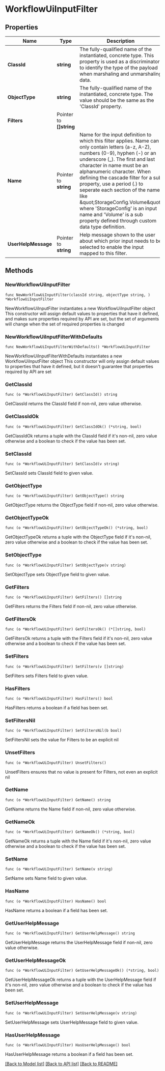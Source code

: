 # WorkflowUiInputFilter

## Properties

Name | Type | Description | Notes
------------ | ------------- | ------------- | -------------
**ClassId** | **string** | The fully-qualified name of the instantiated, concrete type. This property is used as a discriminator to identify the type of the payload when marshaling and unmarshaling data. | [default to "workflow.UiInputFilter"]
**ObjectType** | **string** | The fully-qualified name of the instantiated, concrete type. The value should be the same as the &#39;ClassId&#39; property. | [default to "workflow.UiInputFilter"]
**Filters** | Pointer to **[]string** |  | [optional] 
**Name** | Pointer to **string** | Name for the input definition to which this filter applies. Name can only contain letters (a-z, A-Z), numbers (0-9), hyphen (-) or an underscore (_). The first and last character in name must be an alphanumeric character. When defining the cascade filter for a sub property, use a period (.) to seperate each section of the name like \&quot;StorageConfig.Volume\&quot; where &#39;StorageConfig&#39; is an input name and &#39;Volume&#39; is a sub property defined through custom data type definition. | [optional] 
**UserHelpMessage** | Pointer to **string** | Help message shown to the user about which prior input needs to be selected to enable the input mapped to this filter. | [optional] 

## Methods

### NewWorkflowUiInputFilter

`func NewWorkflowUiInputFilter(classId string, objectType string, ) *WorkflowUiInputFilter`

NewWorkflowUiInputFilter instantiates a new WorkflowUiInputFilter object
This constructor will assign default values to properties that have it defined,
and makes sure properties required by API are set, but the set of arguments
will change when the set of required properties is changed

### NewWorkflowUiInputFilterWithDefaults

`func NewWorkflowUiInputFilterWithDefaults() *WorkflowUiInputFilter`

NewWorkflowUiInputFilterWithDefaults instantiates a new WorkflowUiInputFilter object
This constructor will only assign default values to properties that have it defined,
but it doesn't guarantee that properties required by API are set

### GetClassId

`func (o *WorkflowUiInputFilter) GetClassId() string`

GetClassId returns the ClassId field if non-nil, zero value otherwise.

### GetClassIdOk

`func (o *WorkflowUiInputFilter) GetClassIdOk() (*string, bool)`

GetClassIdOk returns a tuple with the ClassId field if it's non-nil, zero value otherwise
and a boolean to check if the value has been set.

### SetClassId

`func (o *WorkflowUiInputFilter) SetClassId(v string)`

SetClassId sets ClassId field to given value.


### GetObjectType

`func (o *WorkflowUiInputFilter) GetObjectType() string`

GetObjectType returns the ObjectType field if non-nil, zero value otherwise.

### GetObjectTypeOk

`func (o *WorkflowUiInputFilter) GetObjectTypeOk() (*string, bool)`

GetObjectTypeOk returns a tuple with the ObjectType field if it's non-nil, zero value otherwise
and a boolean to check if the value has been set.

### SetObjectType

`func (o *WorkflowUiInputFilter) SetObjectType(v string)`

SetObjectType sets ObjectType field to given value.


### GetFilters

`func (o *WorkflowUiInputFilter) GetFilters() []string`

GetFilters returns the Filters field if non-nil, zero value otherwise.

### GetFiltersOk

`func (o *WorkflowUiInputFilter) GetFiltersOk() (*[]string, bool)`

GetFiltersOk returns a tuple with the Filters field if it's non-nil, zero value otherwise
and a boolean to check if the value has been set.

### SetFilters

`func (o *WorkflowUiInputFilter) SetFilters(v []string)`

SetFilters sets Filters field to given value.

### HasFilters

`func (o *WorkflowUiInputFilter) HasFilters() bool`

HasFilters returns a boolean if a field has been set.

### SetFiltersNil

`func (o *WorkflowUiInputFilter) SetFiltersNil(b bool)`

 SetFiltersNil sets the value for Filters to be an explicit nil

### UnsetFilters
`func (o *WorkflowUiInputFilter) UnsetFilters()`

UnsetFilters ensures that no value is present for Filters, not even an explicit nil
### GetName

`func (o *WorkflowUiInputFilter) GetName() string`

GetName returns the Name field if non-nil, zero value otherwise.

### GetNameOk

`func (o *WorkflowUiInputFilter) GetNameOk() (*string, bool)`

GetNameOk returns a tuple with the Name field if it's non-nil, zero value otherwise
and a boolean to check if the value has been set.

### SetName

`func (o *WorkflowUiInputFilter) SetName(v string)`

SetName sets Name field to given value.

### HasName

`func (o *WorkflowUiInputFilter) HasName() bool`

HasName returns a boolean if a field has been set.

### GetUserHelpMessage

`func (o *WorkflowUiInputFilter) GetUserHelpMessage() string`

GetUserHelpMessage returns the UserHelpMessage field if non-nil, zero value otherwise.

### GetUserHelpMessageOk

`func (o *WorkflowUiInputFilter) GetUserHelpMessageOk() (*string, bool)`

GetUserHelpMessageOk returns a tuple with the UserHelpMessage field if it's non-nil, zero value otherwise
and a boolean to check if the value has been set.

### SetUserHelpMessage

`func (o *WorkflowUiInputFilter) SetUserHelpMessage(v string)`

SetUserHelpMessage sets UserHelpMessage field to given value.

### HasUserHelpMessage

`func (o *WorkflowUiInputFilter) HasUserHelpMessage() bool`

HasUserHelpMessage returns a boolean if a field has been set.


[[Back to Model list]](../README.md#documentation-for-models) [[Back to API list]](../README.md#documentation-for-api-endpoints) [[Back to README]](../README.md)


